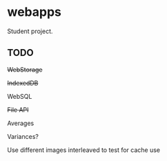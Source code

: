 webapps
=======

Student project.

TODO
----

~~WebStorage~~

~~IndexedDB~~

WebSQL

~~File API~~

Averages

Variances?

Use different images interleaved to test for cache use